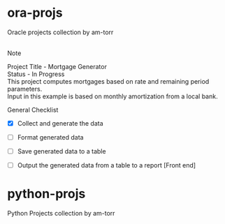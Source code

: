 # ora-projs<br/>
Oracle projects collection by am-torr<br/><br/>
> [!NOTE]
> Project Title - Mortgage Generator<br/>
> Status - In Progress<br/>
> This project computes mortgages based on rate and remaining period parameters.<br/>
> Input in this example is based on monthly amortization from a local bank.<br/>

General Checklist</br>
- [X] Collect and generate the data</br>
- [ ] Format generated data</br>
- [ ] Save generated data to a table</br>
- [ ] Output the generated data from a table to a report [Front end]</br>



# python-projs<br/>

Python Projects collection by am-torr<br/><br/>
